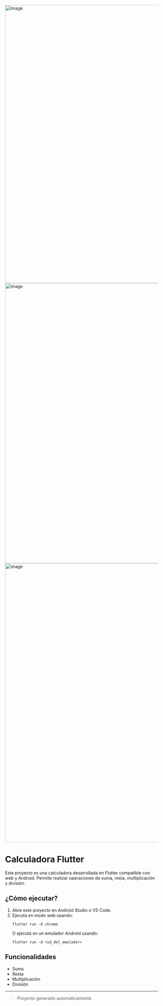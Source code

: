 <img width="1919" height="916" alt="image" src="https://github.com/user-attachments/assets/44c0b961-fdfa-45c7-8d04-967a5cfbfcdc" />

<img width="1919" height="923" alt="image" src="https://github.com/user-attachments/assets/27fcdb0a-75f2-400e-832c-1b4524aafaf1" />

<img width="1919" height="919" alt="image" src="https://github.com/user-attachments/assets/7b6968b8-6907-4c31-aae1-a142ff557479" />


# Calculadora Flutter

Este proyecto es una calculadora desarrollada en Flutter compatible con web y Android. Permite realizar operaciones de suma, resta, multiplicación y división.

## ¿Cómo ejecutar?

1. Abre este proyecto en Android Studio o VS Code.
2. Ejecuta en modo web usando:
   ```
   flutter run -d chrome
   ```
   O ejecuta en un emulador Android usando:
   ```
   flutter run -d <id_del_emulador>
   ```

## Funcionalidades
- Suma
- Resta
- Multiplicación
- División

---

> Proyecto generado automáticamente.

